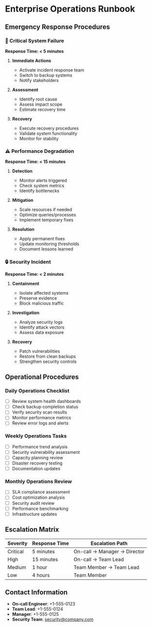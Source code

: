 # Enterprise Operations Runbook

## Emergency Response Procedures

### 🚨 Critical System Failure
**Response Time: < 5 minutes**

1. **Immediate Actions**
   - Activate incident response team
   - Switch to backup systems
   - Notify stakeholders

2. **Assessment**
   - Identify root cause
   - Assess impact scope
   - Estimate recovery time

3. **Recovery**
   - Execute recovery procedures
   - Validate system functionality
   - Monitor for stability

### ⚠️ Performance Degradation
**Response Time: < 15 minutes**

1. **Detection**
   - Monitor alerts triggered
   - Check system metrics
   - Identify bottlenecks

2. **Mitigation**
   - Scale resources if needed
   - Optimize queries/processes
   - Implement temporary fixes

3. **Resolution**
   - Apply permanent fixes
   - Update monitoring thresholds
   - Document lessons learned

### 🔒 Security Incident
**Response Time: < 2 minutes**

1. **Containment**
   - Isolate affected systems
   - Preserve evidence
   - Block malicious traffic

2. **Investigation**
   - Analyze security logs
   - Identify attack vectors
   - Assess data exposure

3. **Recovery**
   - Patch vulnerabilities
   - Restore from clean backups
   - Strengthen security controls

## Operational Procedures

### Daily Operations Checklist
- [ ] Review system health dashboards
- [ ] Check backup completion status
- [ ] Verify security scan results
- [ ] Monitor performance metrics
- [ ] Review error logs and alerts

### Weekly Operations Tasks
- [ ] Performance trend analysis
- [ ] Security vulnerability assessment
- [ ] Capacity planning review
- [ ] Disaster recovery testing
- [ ] Documentation updates

### Monthly Operations Review
- [ ] SLA compliance assessment
- [ ] Cost optimization analysis
- [ ] Security audit review
- [ ] Performance benchmarking
- [ ] Infrastructure updates

## Escalation Matrix

| Severity | Response Time | Escalation Path |
|----------|---------------|-----------------|
| Critical | 5 minutes     | On-call → Manager → Director |
| High     | 15 minutes    | On-call → Team Lead |
| Medium   | 1 hour        | Team Member → Team Lead |
| Low      | 4 hours       | Team Member |

## Contact Information
- **On-call Engineer**: +1-555-0123
- **Team Lead**: +1-555-0124
- **Manager**: +1-555-0125
- **Security Team**: security@company.com
